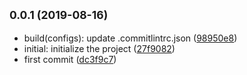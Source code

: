 ## <small>0.0.1 (2019-08-16)</small>

- build(configs): update .commitlintrc.json ([98950e8](https://github.com/ecmatonix/for-testing-auto-init/commit/98950e8))
- initial: initialize the project ([27f9082](https://github.com/ecmatonix/for-testing-auto-init/commit/27f9082))
- first commit ([dc3f9c7](https://github.com/ecmatonix/for-testing-auto-init/commit/dc3f9c7))
